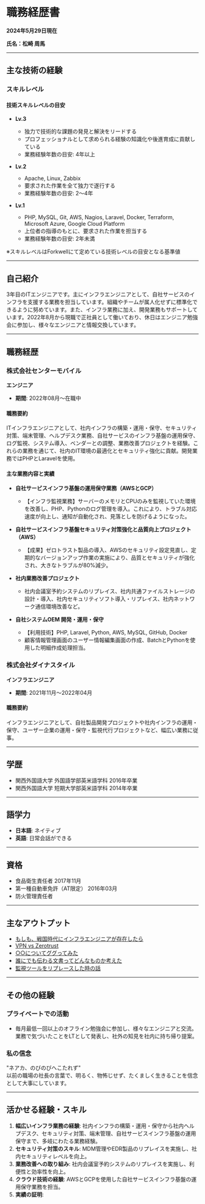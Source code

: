 # 職務経歴書

**2024年5月29日現在**

**氏名：松崎 周馬**

---

## 主な技術の経験

### スキルレベル

#### 技術スキルレベルの目安

- **Lv.3**
  - 独力で技術的な課題の発見と解決をリードする
  - プロフェッショナルとして求められる経験の知識化や後進育成に貢献している
  - 業務経験年数の目安: 4年以上

- **Lv.2**
  - Apache, Linux, Zabbix
  - 要求された作業を全て独力で遂行する
  - 業務経験年数の目安: 2〜4年

- **Lv.1**
  - PHP, MySQL, Git, AWS, Nagios, Laravel, Docker, Terraform, Microsoft Azure, Google Cloud Platform
  - 上位者の指導のもとに、要求された作業を担当する
  - 業務経験年数の目安: 2年未満

※スキルレベルはForkwellにて定めている技術レベルの目安となる基準値

---

## 自己紹介

3年目のITエンジニアです。主にインフラエンジニアとして、自社サービスのインフラを支援する業務を担当しています。組織やチームが属人化せずに標準化できるように努めています。また、インフラ業務に加え、開発業務もサポートしています。2022年8月から現職で正社員として働いており、休日はエンジニア勉強会に参加し、様々なエンジニアと情報交換しています。

---

## 職務経歴

### 株式会社センターモバイル
**エンジニア**
- **期間**: 2022年08月〜在職中

#### 職務要約
ITインフラエンジニアとして、社内インフラの構築・運用・保守、セキュリティ対策、端末管理、ヘルプデスク業務、自社サービスのインフラ基盤の運用保守、ログ監視、システム導入、ベンダーとの調整、業務改善プロジェクトを経験。これらの業務を通じて、社内のIT環境の最適化とセキュリティ強化に貢献。開発業務ではPHPとLaravelを使用。

#### 主な業務内容と実績

- **自社サービスインフラ基盤の運用保守業務（AWSとGCP）**
  - 【インフラ監視業務】サーバーのメモリとCPUのみを監視していた環境を改善し、PHP、Pythonのログ管理を導入。これにより、トラブル対応速度が向上し、通知が自動化され、見落としを防げるようになった。

- **自社サービスインフラ基盤セキュリティ対策強化と品質向上プロジェクト（AWS）**
  - 【成果】ゼロトラスト製品の導入、AWSのセキュリティ設定見直し、定期的なバージョンアップ作業の実施により、品質とセキュリティが強化され、大きなトラブルが80%減少。

- **社内業務改善プロジェクト**
  - 社内会議室予約システムのリプレイス、社内共通ファイルストレージの設計・導入、社内セキュリティソフト導入・リプレイス、社内ネットワーク通信環境改善など。

- **自社システムOEM 開発・運用・保守**
  - 【利用技術】PHP, Laravel, Python, AWS, MySQL, GitHub, Docker
  - 顧客情報管理画面のユーザー情報編集画面の作成、BatchとPythonを使用した明細作成処理担当。

### 株式会社ダイナスタイル
**インフラエンジニア**
- **期間**: 2021年11月〜2022年04月

#### 職務要約
インフラエンジニアとして、自社製品開発プロジェクトや社内インフラの運用・保守、ユーザー企業の運用・保守・監視代行プロジェクトなど、幅広い業務に従事。

---

## 学歴

- 関西外国語大学 外国語学部英米語学科 2016年卒業
- 関西外国語大学 短期大学部英米語学科 2014年卒業

---

## 語学力

- **日本語**: ネイティブ
- **英語**: 日常会話ができる

---

## 資格

- 食品衛生責任者 2017年11月
- 第一種自動車免許（AT限定） 2016年03月
- 防火管理責任者

---

## 主なアウトプット

- [もしも、戦国時代にインフラエンジニアが存在したら](https://docs.google.com/presentation/d/e/2PACX-1vR0SUyvMT3KxUIZTAyK_OQuK3D0a-YjK6idQAk0ZNpXjKY3N_VSCZoMa0Tt5V0QhaYn-UCfEK3e54b1/pub?start=false&loop=false&delayms=3000)
- [VPN vs Zerotrust](https://docs.google.com/presentation/d/e/2PACX-1vR9hR9Wrw1TE2XWAGEg1USUH03BlgjJ978CCL0XRmulFps8q9WM0J2nS1MdvR7M0w_Phg2rMjYghw26/pub?start=true&loop=false&delayms=3000)
- [○○についてググってみた](https://docs.google.com/presentation/d/e/2PACX-1vS-i3TElXd06nguv0oGMSdGjJ6M4BjiKC8n-m-wJMQqhpMZXuz2Vk2FOV1py2odi7I4J0CwuWT1h8lT/pub?start=true&loop=false&delayms=3000)
- [誰にでも伝わる文書ってどんなものか考えた](https://docs.google.com/presentation/d/e/2PACX-1vSRelLZNRu1kolrrMhB8cRAKmczkQrqDF_F3ySj4o4Q5MSrZCx3gye2aAYaeKUO2MIXDcLdMNGJGkN0/pub?start=true&loop=false&delayms=3000)
- [監視ツールをリプレースした時の話](https://docs.google.com/presentation/d/e/2PACX-1vSP-MF0KMFcd_37Tn1rFayWmVcLEJdYoFEOcF8cLK-SFyADvLJeDOtbmj392Gj8fKmjRssp24kgN30p/pub?start=true&loop=false&delayms=3000)

---

## その他の経験

### プライベートでの活動
- 毎月最低一回以上のオフライン勉強会に参加し、様々なエンジニアと交流。業務で気づいたことをLTとして発表し、社外の知見を社内に持ち帰り提案。

### 私の信念
"ネアカ、のびのびへこたれず"  
以前の職場の社長の言葉で、明るく、物怖じせず、たくましく生きることを信念として大事にしています。

---

## 活かせる経験・スキル

1. **幅広いインフラ業務の経験**: 社内インフラの構築・運用・保守から社内ヘルプデスク、セキュリティ対策、端末管理、自社サービスインフラ基盤の運用保守まで、多岐にわたる業務経験。
2. **セキュリティ対策のスキル**: MDM管理やEDR製品のリプレイスを実施し、社内セキュリティレベルを向上。
3. **業務改善への取り組み**: 社内会議室予約システムのリプレイスを実施し、利便性と効率性を向上。
4. **クラウド技術の経験**: AWSとGCPを使用した自社サービスインフラ基盤の運用保守業務を担当。
5. **実績の証明**: